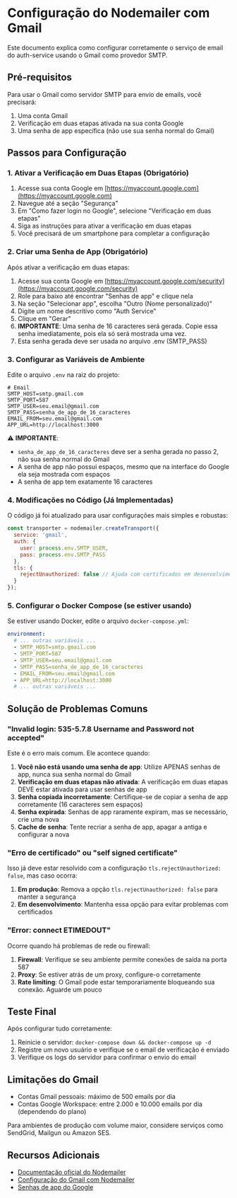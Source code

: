 # Configuração do Nodemailer com Gmail

Este documento explica como configurar corretamente o serviço de email do auth-service usando o Gmail como provedor SMTP.

## Pré-requisitos

Para usar o Gmail como servidor SMTP para envio de emails, você precisará:

1. Uma conta Gmail
2. Verificação em duas etapas ativada na sua conta Google
3. Uma senha de app específica (não use sua senha normal do Gmail)

## Passos para Configuração

### 1. Ativar a Verificação em Duas Etapas (Obrigatório)

1. Acesse sua conta Google em [https://myaccount.google.com](https://myaccount.google.com)
2. Navegue até a seção "Segurança"
3. Em "Como fazer login no Google", selecione "Verificação em duas etapas"
4. Siga as instruções para ativar a verificação em duas etapas
5. Você precisará de um smartphone para completar a configuração

### 2. Criar uma Senha de App (Obrigatório)

Após ativar a verificação em duas etapas:

1. Acesse sua conta Google em [https://myaccount.google.com/security](https://myaccount.google.com/security)
2. Role para baixo até encontrar "Senhas de app" e clique nela
3. Na seção "Selecionar app", escolha "Outro (Nome personalizado)"
4. Digite um nome descritivo como "Auth Service"
5. Clique em "Gerar"
6. **IMPORTANTE**: Uma senha de 16 caracteres será gerada. Copie essa senha imediatamente, pois ela só será mostrada uma vez.
7. Esta senha gerada deve ser usada no arquivo .env (SMTP_PASS)

### 3. Configurar as Variáveis de Ambiente

Edite o arquivo `.env` na raiz do projeto:

```
# Email
SMTP_HOST=smtp.gmail.com
SMTP_PORT=587
SMTP_USER=seu.email@gmail.com
SMTP_PASS=senha_de_app_de_16_caracteres
EMAIL_FROM=seu.email@gmail.com
APP_URL=http://localhost:3000
```

⚠️ **IMPORTANTE**:
- `senha_de_app_de_16_caracteres` deve ser a senha gerada no passo 2, não sua senha normal do Gmail
- A senha de app não possui espaços, mesmo que na interface do Google ela seja mostrada com espaços
- A senha de app tem exatamente 16 caracteres

### 4. Modificações no Código (Já Implementadas)

O código já foi atualizado para usar configurações mais simples e robustas:

```javascript
const transporter = nodemailer.createTransport({
  service: 'gmail',
  auth: {
    user: process.env.SMTP_USER,
    pass: process.env.SMTP_PASS
  },
  tls: {
    rejectUnauthorized: false // Ajuda com certificados em desenvolvimento
  }
});
```

### 5. Configurar o Docker Compose (se estiver usando)

Se estiver usando Docker, edite o arquivo `docker-compose.yml`:

```yaml
environment:
  # ... outras variáveis ...
  - SMTP_HOST=smtp.gmail.com
  - SMTP_PORT=587
  - SMTP_USER=seu.email@gmail.com
  - SMTP_PASS=senha_de_app_de_16_caracteres
  - EMAIL_FROM=seu.email@gmail.com
  - APP_URL=http://localhost:3000
  # ... outras variáveis ...
```

## Solução de Problemas Comuns

### "Invalid login: 535-5.7.8 Username and Password not accepted"

Este é o erro mais comum. Ele acontece quando:

1. **Você não está usando uma senha de app**: Utilize APENAS senhas de app, nunca sua senha normal do Gmail
2. **Verificação em duas etapas não ativada**: A verificação em duas etapas DEVE estar ativada para usar senhas de app
3. **Senha copiada incorretamente**: Certifique-se de copiar a senha de app corretamente (16 caracteres sem espaços)
4. **Senha expirada**: Senhas de app raramente expiram, mas se necessário, crie uma nova
5. **Cache de senha**: Tente recriar a senha de app, apagar a antiga e configurar a nova

### "Erro de certificado" ou "self signed certificate"

Isso já deve estar resolvido com a configuração `tls.rejectUnauthorized: false`, mas caso ocorra:

1. **Em produção**: Remova a opção `tls.rejectUnauthorized: false` para manter a segurança
2. **Em desenvolvimento**: Mantenha essa opção para evitar problemas com certificados

### "Error: connect ETIMEDOUT"

Ocorre quando há problemas de rede ou firewall:

1. **Firewall**: Verifique se seu ambiente permite conexões de saída na porta 587
2. **Proxy**: Se estiver atrás de um proxy, configure-o corretamente
3. **Rate limiting**: O Gmail pode estar temporariamente bloqueando sua conexão. Aguarde um pouco

## Teste Final

Após configurar tudo corretamente:

1. Reinicie o servidor: `docker-compose down && docker-compose up -d`
2. Registre um novo usuário e verifique se o email de verificação é enviado
3. Verifique os logs do servidor para confirmar o envio do email

## Limitações do Gmail

- Contas Gmail pessoais: máximo de 500 emails por dia
- Contas Google Workspace: entre 2.000 e 10.000 emails por dia (dependendo do plano)

Para ambientes de produção com volume maior, considere serviços como SendGrid, Mailgun ou Amazon SES.

## Recursos Adicionais

- [Documentação oficial do Nodemailer](https://nodemailer.com/about/)
- [Configuração do Gmail com Nodemailer](https://nodemailer.com/usage/using-gmail/)
- [Senhas de app do Google](https://support.google.com/accounts/answer/185833) 
